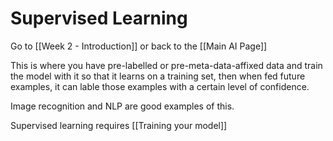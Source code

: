 # Supervised Learning

Go to [[Week 2 - Introduction]] or back to the [[Main AI Page]]

This is where you have pre-labelled or pre-meta-data-affixed data and train the model with it so that it learns on a training set, then when fed future examples, it can lable those examples with a certain level of confidence. 

Image recognition and NLP are good examples of this. 

Supervised learning requires [[Training your model]]

